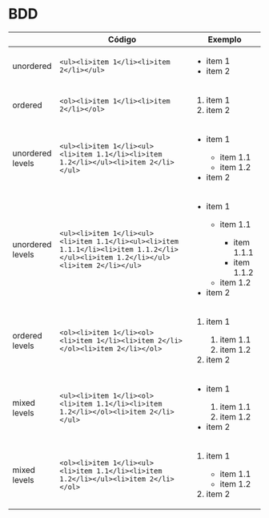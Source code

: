 # BDD

||Código|Exemplo|
|------ |------ |------ |
|unordered|```<ul><li>item 1</li><li>item 2</li></ul>```|<ul><li>item 1</li><li>item 2</li></ul>|
|ordered|```<ol><li>item 1</li><li>item 2</li></ol>```|<ol><li>item 1</li><li>item 2</li></ol>|
|unordered<br>levels|```<ul><li>item 1</li><ul><li>item 1.1</li><li>item 1.2</li></ul><li>item 2</li></ul>```|<ul><li>item 1</li><ul><li>item 1.1</li><li>item 1.2</li></ul><li>item 2</li></ul>|
|unordered<br>levels|```<ul><li>item 1</li><ul><li>item 1.1</li><ul><li>item 1.1.1</li><li>item 1.1.2</li></ul><li>item 1.2</li></ul><li>item 2</li></ul>```|<ul><li>item 1</li><ul><li>item 1.1</li><ul><li>item 1.1.1</li><li>item 1.1.2</li></ul><li>item 1.2</li></ul><li>item 2</li></ul>|
|ordered<br>levels|```<ol><li>item 1</li><ol><li>item 1</li><li>item 2</li></ol><li>item 2</li></ol>```|<ol><li>item 1</li><ol><li>item 1.1</li><li>item 1.2</li></ol><li>item 2</li></ol>|
|mixed<br>levels|```<ul><li>item 1</li><ol><li>item 1.1</li><li>item 1.2</li></ol><li>item 2</li></ul>```|<ul><li>item 1</li><ol><li>item 1.1</li><li>item 1.2</li></ol><li>item 2</li></ul>|
|mixed<br>levels|```<ol><li>item 1</li><ul><li>item 1.1</li><li>item 1.2</li></ul><li>item 2</li></ol>```|<ol><li>item 1</li><ul><li>item 1.1</li><li>item 1.2</li></ul><li>item 2</li></ol>|